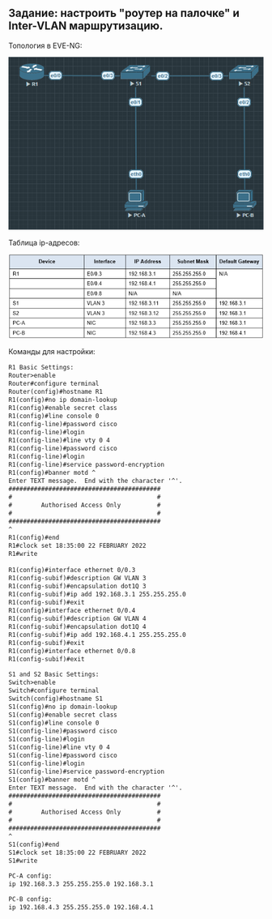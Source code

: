 ## Задание: настроить "роутер на палочке" и Inter-VLAN маршрутизацию.

Топология в EVE-NG:

![](https://github.com/lupus23ua/otus-neteng/blob/main/labs/02%20VLAN/LAB02-EVE-TOPO.png)

Таблица ip-адресов:

![](https://github.com/lupus23ua/otus-neteng/blob/main/labs/02%20VLAN/LAB02-ADDRESS-TABLE.png)

Команды для настройки:
```
R1 Basic Settings:
Router>enable
Router#configure terminal
Router(config)#hostname R1
R1(config)#no ip domain-lookup
R1(config)#enable secret class
R1(config)#line console 0
R1(config-line)#password cisco
R1(config-line)#login
R1(config-line)#line vty 0 4
R1(config-line)#password cisco
R1(config-line)#login
R1(config-line)#service password-encryption
R1(config)#banner motd ^
Enter TEXT message.  End with the character '^'.
##########################################
#                                        #
#        Authorised Access Only          #
#                                        #
##########################################
^
R1(config)#end
R1#clock set 18:35:00 22 FEBRUARY 2022
R1#write

R1(config)#interface ethernet 0/0.3
R1(config-subif)#description GW VLAN 3
R1(config-subif)#encapsulation dot1Q 3
R1(config-subif)#ip add 192.168.3.1 255.255.255.0
R1(config-subif)#exit
R1(config)#interface ethernet 0/0.4        
R1(config-subif)#description GW VLAN 4
R1(config-subif)#encapsulation dot1Q 4
R1(config-subif)#ip add 192.168.4.1 255.255.255.0
R1(config-subif)#exit
R1(config)#interface ethernet 0/0.8
R1(config-subif)#exit
```
```
S1 and S2 Basic Settings:
Switch>enable
Switch#configure terminal
Switch(config)#hostname S1
S1(config)#no ip domain-lookup
S1(config)#enable secret class
S1(config)#line console 0
S1(config-line)#password cisco
S1(config-line)#login
S1(config-line)#line vty 0 4
S1(config-line)#password cisco
S1(config-line)#login
S1(config-line)#service password-encryption
S1(config)#banner motd ^
Enter TEXT message.  End with the character '^'.
##########################################
#                                        #
#        Authorised Access Only          #
#                                        #
##########################################
^
S1(config)#end
S1#clock set 18:35:00 22 FEBRUARY 2022
S1#write
```
```
PC-A config:
ip 192.168.3.3 255.255.255.0 192.168.3.1
```
```
PC-B config:
ip 192.168.4.3 255.255.255.0 192.168.4.1
```
